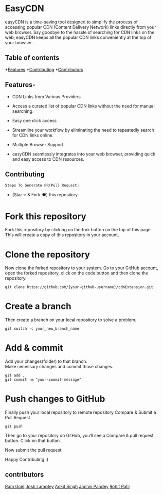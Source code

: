 # EasyCDN

easyCDN is a time-saving tool designed to simplify the process of accessing popular CDN (Content Delivery Network) links directly from your web browser. Say goodbye to the hassle of searching for CDN links on the web; easyCDN keeps all the popular CDN links conveniently at the top of your browser.

## Table of contents
 *[Features](#features)
 *[Contributing](#contributing)
 *[Contributors](#contributors)




## Features- 
- CDN Links from Various Providers
 * Access a curated list of popular CDN links without the need for manual searching.

- Easy one click access
 * Streamline your workflow by eliminating the need to repeatedly search for CDN links online.
  
- Multiple Browser Support
 * easyCDN seamlessly integrates into your web browser, providing quick and easy access to CDN resources.


## Contributing
  `Steps To Generate PR(Pull Request)`

- (Star ⭐ & Fork 🍽️) this repository.


# Fork this repository

Fork this repository by clicking on the fork button on the top of this page. This will create a copy of this repository in your account.

# Clone the repository

Now clone the forked repository to your system. Go to your GitHub account, open the forked repository, click on the code button and then clone the repository.


```
git clone https://github.com/{your-github-username}/cdnExtension.git

```

# Create a branch

Then create a branch on your local repository to solve a problem.


```
git switch -c your_new_branch_name

```

# Add & commit

Add your changes(folder) to that branch. <br/>
Make necessary changes and commit those changes. 


```
git add .
git commit -m "your-commit-message"

```

# Push changes to GitHub

Finally push your local repository to remote repository
Compare & Submit a Pull Request


```
git push 

```

Then go to your repository on GitHub, you'll see a Compare & pull request button. Click on that button.

Now submit the pull request.




Happy Contributing :)

## contributors
[Ram Goel](https://github.com/RamGoel)
[Josh Lamptey](https://github.com/JoshLamptey)
[Ankit Singh](https://github.com/Mahisingh09)
[Janhvi Pandey](https://github.com/jpgJanhvi)
[Rohit Patil](https://github.com/rohit-raje-786)


